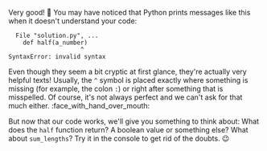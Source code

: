 Very good! 🤬 You may have noticed that Python prints messages like this when it doesn't understand your code:

```
  File "solution.py", ...
	def half(a_number)
                   	^
SyntaxError: invalid syntax
```

Even though they seem a bit cryptic at first glance, they're actually very helpful texts! Usually, the `^` symbol is placed exactly where something is missing (for example, the colon `:`) or right after something that is misspelled. Of course, it's not always perfect and we can't ask for that much either. :face_with_hand_over_mouth:

But now that our code works, we'll give you something to think about: What does the `half` function return? A boolean value or something else? What about `sum_lengths`? Try it in the console to get rid of the doubts. :wink: